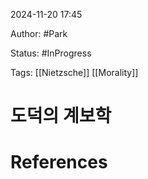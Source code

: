 2024-11-20 17:45

Author: #Park 

Status: #InProgress 
 
Tags: [[Nietzsche]] [[Morality]] 



# 도덕의 계보학






# References